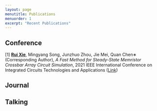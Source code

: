 ```yaml
---
layout: page
menutitle: Publications
menuorder: 1
excerpt: "Recent Publications"
---
```


## Conference

[1] **<u>Rui Xie</u>**, Mingyang Song, Junzhuo Zhou, Jie Mei, Quan Chen∗ (Corresponding Author), *A Fast Method for Steady-State Memristor Crossbar Array Circuit Simulation*, 2021 IEEE International Conference on Integrated Circuits Technologies and Applications ([Link](https://arxiv.org/abs/2109.07929))

## Journal

## Talking
